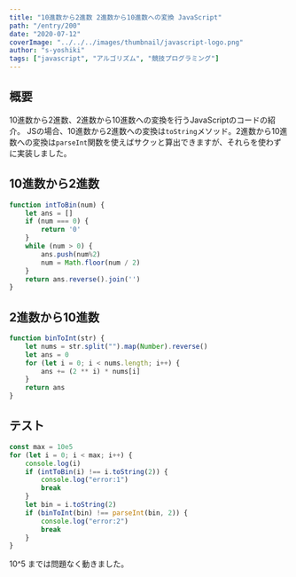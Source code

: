 ```yaml
---
title: "10進数から2進数 2進数から10進数への変換 JavaScript"
path: "/entry/200"
date: "2020-07-12"
coverImage: "../../../images/thumbnail/javascript-logo.png"
author: "s-yoshiki"
tags: ["javascript", "アルゴリズム", "競技プログラミング"]
---
```


## 概要

10進数から2進数、2進数から10進数への変換を行うJavaScriptのコードの紹介。
JSの場合、10進数から2進数への変換は`toString`メソッド。2進数から10進数への変換は`parseInt`関数を使えばサクッと算出できますが、それらを使わずに実装しました。

## 10進数から2進数

```js
function intToBin(num) {
    let ans = []
    if (num === 0) {
        return '0'
    }
    while (num > 0) {
        ans.push(num%2)
        num = Math.floor(num / 2)
    }
    return ans.reverse().join('')
}
```

## 2進数から10進数

```js
function binToInt(str) {
    let nums = str.split("").map(Number).reverse()
    let ans = 0
    for (let i = 0; i < nums.length; i++) {
        ans += (2 ** i) * nums[i]
    }
    return ans
}
```

## テスト

```js
const max = 10e5
for (let i = 0; i < max; i++) {
    console.log(i)
    if (intToBin(i) !== i.toString(2)) {
        console.log("error:1")
        break
    }
    let bin = i.toString(2)
    if (binToInt(bin) !== parseInt(bin, 2)) {
        console.log("error:2")
        break
    }
}
```

10^5 までは問題なく動きました。